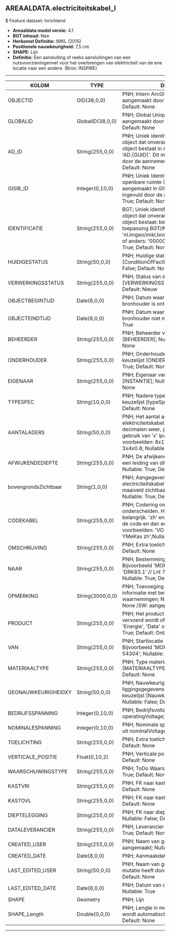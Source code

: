 ﻿## AREAALDATA.electriciteitskabel_l

$ Feature dataset: Inrichtend


* __Areaaldata model versie:__ 4.1
* __BGT inhoud:__ Nee
* __Herkomst Definitie:__ IMKL (2015)
* __Positionele nauwkeurigheid:__ 7,5 cm
* __SHAPE:__ Lijn
* __Definitie:__ Een aansluiting of reeks aansluitingen van een nutsvoorzieningennet voor het overbrengen van elektriciteit van de ene locatie naar een andere. (Bron: INSPIRE)

***

|KOLOM                               |TYPE                |DEFINITIE|
|------                              |----                |-----    |
|OBJECTID                            |OID(38,0,0)         |PNH; Intern ArcGIS Identificatienummer, aangemaakt door ArcGIS; Nullable: False; Default: None|
|GLOBALID                            |GlobalID(38,0,0)    |PNH; Global Unique Identifier,  aangemaakt door ArcGIS; Nullable: False; Default: None|
|AD_ID                               |String(255,0,0)     |PNH; Uniek identificatienummer voor het object dat onveranderlijk is zolang het object bestaat in Areaaldata: in format 'AD.[GUID]'. Dit moet worden ingevuld door de aannemer; Nullable: False; Default: None|
|GISIB_ID                            |Integer(0,10,0)     |PNH; Uniek Identificatienummer beheer openbare ruimte (GISIB), wordt aangemaakt in GISIB en mag niet worden ingevuld door de aannemer; Nullable: True; Default: None|
|IDENTIFICATIE                       |String(255,0,0)     |BGT; Uniek identificatienummer voor het object dat onveranderlijk is zolang het object bestaat: bevat indien van toepassing BGT/IMKL ID in format 'nl.imgeo/imkl.bronhouderscode.LokaalID' of anders: '00000'.LokaalID; Nullable: True; Default: None|
|HUIDIGESTATUS                       |String(50,0,0)      |PNH; Huidige status; keuzelijst [ConditionOfFacilityValue]; Nullable: False; Default: None|
|VERWERKINGSSTATUS                   |String(255,0,0)     |PNH; Status van de gegevens; keuzelijst [VERWERKINGSSTATUS]; Nullable: False; Default: Nieuw|
|OBJECTBEGINTIJD                     |Date(8,0,0)         |PNH; Datum waarop het object bij de bronhouder is ontstaan; Nullable: True|
|OBJECTEINDTIJD                      |Date(8,0,0)         |PNH; Datum waarop het object bij de bronhouder niet meer geldig is; Nullable: True|
|BEHEERDER                           |String(255,0,0)     |PNH; Beheerder van het object; keuzelijst [BEHEERDER]; Nullable: True; Default: None|
|ONDERHOUDER                         |String(255,0,0)     |PNH; Onderhouder van het object; keuzelijst [ONDERHOUDER]; Nullable: True; Default: None|
|EIGENAAR                            |String(255,0,0)     |PNH; Eigenaar van het object; keuzelijst [INSTANTIE]; Nullable: True; Default: None|
|TYPESPEC                            |String(10,0,0)      |PNH; Nadere typering van het object; keuzelijst [typeSpecKAB]; Nullable: True; Default: None|
|AANTALADERS                         |String(50,0,0)      |PNH; Het aantal aders in de elektriciteitskabel. Punten geven decimalen weer, geen spaties en het gebruik van 'x' ipv 'X'. Enkele voorbeelden: 8x1.5+2.5 // 1x2 // 3x4x0.8; Nullable: True; Default: None|
|AFWIJKENDEDIEPTE                    |String(255,0,0)     |PNH; De afwijkende dieptelegging voor een leiding van dit type, in centimeter; Nullable: True; Default: None|
|bovengrondsZichtbaar                |String(1,0,0)       |PNH; Aangegeven wordt of de electriciteitskabel bovengronds vanaf het maaiveld zichtbaar is; keuzelijst [jaNee]; Nullable: True; Default: None|
|CODEKABEL                           |String(255,0,0)     |PNH; Codering om het type kabel nader te onderscheiden. Hoofdlettergebruik is belangrijk. 'zh' en 'mb' specificatie volgt de code en dan een spatie. Enkele voorbeelden: 'VO-YMvKas' // 'UXL EO-YMeKas zh';Nullable: True; Default: None|
|OMSCHRIJVING                        |String(255,0,0)     |PNH; Extra toelichting; Nullable: True; Default: None|
|NAAR                                |String(255,0,0)     |PNH; Bestemming van de kabel. Bijvoorbeeld 'MOF' // 'LM 10052' // 'DRK83.1' // Lnt 7.2' // 'LUS D8.2' ; Nullable: True; Default: None|
|OPMERKING                           |String(3000,0,0)    |PNH; Toevoeging van subjectieve informatie met betrekking tot opmerkelijke waarnemingen; Nullable: True; Default: None /SW: aangepast|
|PRODUCT                             |String(255,0,0)     |PNH; Het product dat door de leiding vervoerd wordt of kan worden vervoerd, 'Energie', 'Data' of 'Onbekend'; Nullable: True; Default: Onbekend|
|VAN                                 |String(255,0,0)     |PNH; Startlocatie van de kabel. Bijvoorbeeld 'MOF'// 'VRI522103' // 'LM 54304'; Nullable: True; Default: None|
|MATERIAALTYPE                       |String(255,0,0)     |PNH; Type materiaal; keuzelijst [MATERIAALTYPE]; Nullable: True; Default: None|
|GEONAUWKEURIGHEIDXY                 |String(50,0,0)      |PNH; Nauwkeurigheid van de liggingsgegevens in het horizontale vlak; keuzelijst [NauwkeurigheidXYvalue]; Nullable: False; Default: None|
|BEDRIJFSSPANNING                    |Integer(0,10,0)     |PNH; Bedrijfsvoltage in V, afkomstig uit operatingVoltage; Nullable: False|
|NOMINALESPANNING                    |Integer(0,10,0)     |PNH; Nominale spanning in V, afkomstig uit nominalVoltage; Nullable: False|
|TOELICHTING                         |String(255,0,0)     |PNH; Extra toelichting; Nullable: True; Default: None|
|VERTICALE_POSITIE                   |Float(0,10,2)       |PNH; Verticale positie; Nullable: True; Default: None|
|WAARSCHUWINGSTYPE                   |String(255,0,0)     |PNH; ToDo Waarschuwingstype; Nullable: True; Default: None|
|KASTVRI                             |String(255,0,0)     |PNH; FK naar kastVri_p; Nullable: True; Default: None|
|KASTOVL                             |String(255,0,0)     |PNH; FK naar kastOvl_p; Nullable: True; Default: None|
|DIEPTELEGGING                       |String(255,0,0)     |PNH; FK naar diepteTovMaaiveld_p; Nullable: False; Default: None|
|DATALEVERANCIER                     |String(255,0,0)     |PNH; Leverancier van de data; Nullable: True; Default: None|
|CREATED_USER                        |String(255,0,0)     |PNH; Naam van gebruiker die de rij heeft aangemaakt; Nullable: True; Default: None|
|CREATED_DATE                        |Date(8,0,0)         |PNH; Aanmaakdatum; Nullable: True|
|LAST_EDITED_USER                    |String(50,0,0)      |PNH; Naam van gebruiker die de laatste mutatie heeft doorgevoerd; Nullable: True; Default: None|
|LAST_EDITED_DATE                    |Date(8,0,0)         |PNH; Datum van de laatste mutatie; Nullable: True|
|SHAPE                               |Geometry            |PNH; Lijn|
|SHAPE_Length                        |Double(0,0,0)       |PNH; Lengte in meters, 5 decimalen. Dit wordt automatisch gevuld; Nullable: False; Default: None|







***